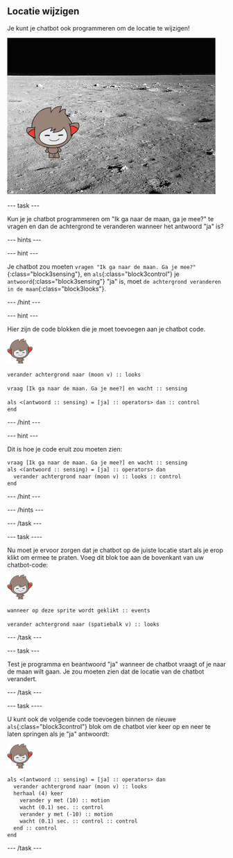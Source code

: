 ## Locatie wijzigen

Je kunt je chatbot ook programmeren om de locatie te wijzigen!

![Testing a changing backdrop](images/chatbot-backdrop-moon.png)

\--- task \---

Kun je je chatbot programmeren om "Ik ga naar de maan, ga je mee?" te vragen en dan de achtergrond te veranderen wanneer het antwoord "ja" is?

\--- hints \---

\--- hint \---

Je chatbot zou moeten `vragen "Ik ga naar de maan. Ga je mee?"`{:class="block3sensing"}, en `als`{:class="block3control"} je `antwoord`{:class="block3sensing"} "ja" is, moet `de achtergrond veranderen in de maan`{:class="block3looks"}.

\--- /hint \---

\--- hint \---

Hier zijn de code blokken die je moet toevoegen aan je chatbot code.

![nano sprite](images/nano-sprite.png)

```blocks3
verander achtergrond naar (moon v) :: looks

vraag [Ik ga naar de maan. Ga je mee?] en wacht :: sensing

als <(antwoord :: sensing) = [ja] :: operators> dan :: control
end
```

\--- /hint \---

\--- hint \---

Dit is hoe je code eruit zou moeten zien:

```blocks3
vraag [Ik ga naar de maan. Ga je mee?] en wacht :: sensing
als <(antwoord :: sensing) = [ja] :: operators> dan 
  verander achtergrond naar (moon v) :: looks :: control
end
```

\--- /hint \---

\--- /hints \---

\--- /task \---

\--- task \----

Nu moet je ervoor zorgen dat je chatbot op de juiste locatie start als je erop klikt om ermee te praten. Voeg dit blok toe aan de bovenkant van uw chatbot-code:

![nano sprite](images/nano-sprite.png)

```blocks3
wanneer op deze sprite wordt geklikt :: events

verander achtergrond naar (spatiebalk v) :: looks
```

\--- /task \---

\--- task \---

Test je programma en beantwoord "ja" wanneer de chatbot vraagt of je naar de maan wilt gaan. Je zou moeten zien dat de locatie van de chatbot verandert.

\--- /task \---

\--- task \----

U kunt ook de volgende code toevoegen binnen de nieuwe `als`{:class="block3control"} blok om de chatbot vier keer op en neer te laten springen als je "ja" antwoordt:

![nano sprite](images/nano-sprite.png)

```blocks3
als <(antwoord :: sensing) = [ja] :: operators> dan 
  verander achtergrond naar (moon v) :: looks
  herhaal (4) keer 
    verander y met (10) :: motion
    wacht (0.1) sec. :: control
    verander y met (-10) :: motion
    wacht (0.1) sec. :: control :: control
  end :: control
end
```

\--- /task \---